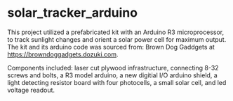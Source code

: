 # solar_tracker_arduino
This project utilized a prefabricated kit with an Arduino R3 microprocessor, to track sunlight changes and orient a solar power cell for maximum output. The kit and its arduino code was sourced from: Brown Dog Gaddgets at https://browndoggadgets.dozuki.com.

Components included: laser cut plywood infrastructure, connecting 8-32 screws and bolts, a R3 model arduino, a new digitial I/O arduino shield, a light detecting resistor board with four photocells, a small solar cell, and led voltage readout.
